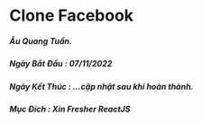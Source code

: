 # Clone Facebook

##### Âu Quang Tuấn.
##### Ngày Bắt Đầu : 07/11/2022
##### Ngày Kết Thúc : ...cập nhật sau khi hoàn thành.
##### Mục Đích : Xin Fresher ReactJS

